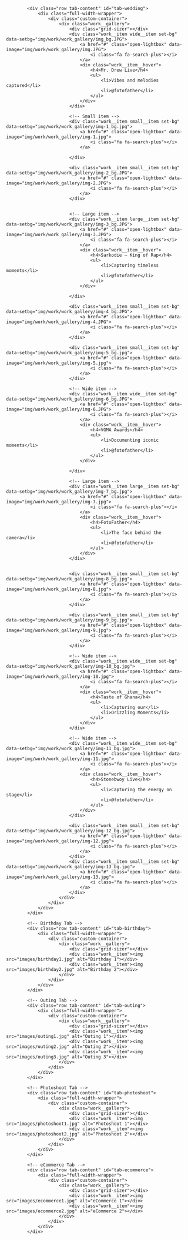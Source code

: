 <!-- Wedding Tab -->
            <div class="row tab-content" id="tab-wedding">
                <div class="full-width-wrapper">
                    <div class="custom-container">
                        <div class="work__gallery">
                            <div class="grid-sizer"></div>
                            <div class="work__item wide__item set-bg" data-setbg="img/work/work_gallery/img_bg.JPG">
                                <a href="#" class="open-lightbox" data-image="img/work/work_gallery/img.JPG">
                                    <i class="fa fa-search-plus"></i>
                                </a>
                                <div class="work__item__hover">
                                    <h4>Mr. Drew Live</h4>
                                    <ul>
                                        <li>Vibes and melodies captured</li>
                                        <li>@fotofather</li>
                                    </ul>
                                </div>
                            </div>
                            
                            <!-- Small item -->
                            <div class="work__item small__item set-bg" data-setbg="img/work/work_gallery/img-1_bg.jpg">
                                <a href="#" class="open-lightbox" data-image="img/work/work_gallery/img-1.jpg">
                                    <i class="fa fa-search-plus"></i>
                                </a>
                            
                            </div>
                            
                            <div class="work__item small__item set-bg" data-setbg="img/work/work_gallery/img-2_bg.JPG">
                                <a href="#" class="open-lightbox" data-image="img/work/work_gallery/img-2.JPG">
                                    <i class="fa fa-search-plus"></i>
                                </a>
                            </div>
                            
                            
                            <!-- Large item -->
                            <div class="work__item large__item set-bg" data-setbg="img/work/work_gallery/img-3_bg.JPG">
                                <a href="#" class="open-lightbox" data-image="img/work/work_gallery/img-3.JPG">
                                    <i class="fa fa-search-plus"></i>
                                </a>
                                <div class="work__item__hover">
                                    <h4>Sarkodie – King of Rap</h4>
                                    <ul>
                                        <li>Capturing timeless moments</li>
                                        <li>@fotofather</li>
                                    </ul>
                                </div>
                            
                            </div>
                            
                            <div class="work__item small__item set-bg" data-setbg="img/work/work_gallery/img-4_bg.JPG">
                                <a href="#" class="open-lightbox" data-image="img/work/work_gallery/img-4.JPG">
                                    <i class="fa fa-search-plus"></i>
                                </a>
                            </div>
                            
                            <div class="work__item small__item set-bg" data-setbg="img/work/work_gallery/img-5_bg.jpg">
                                <a href="#" class="open-lightbox" data-image="img/work/work_gallery/img-5.jpg">
                                    <i class="fa fa-search-plus"></i>
                                </a>
                            </div>
                            
                            <!-- Wide item -->
                            <div class="work__item wide__item set-bg" data-setbg="img/work/work_gallery/img-6_bg.JPG">
                                <a href="#" class="open-lightbox" data-image="img/work/work_gallery/img-6.JPG">
                                    <i class="fa fa-search-plus"></i>
                                </a>
                                <div class="work__item__hover">
                                    <h4>VGMA Awards</h4>
                                    <ul>
                                        <li>Documenting iconic moments</li>
                                        <li>@fotofather</li>
                                    </ul>
                                </div>
                            
                            </div>
                            
                            <!-- Large item -->
                            <div class="work__item large__item set-bg" data-setbg="img/work/work_gallery/img-7_bg.jpg">
                                <a href="#" class="open-lightbox" data-image="img/work/work_gallery/img-7.jpg">
                                    <i class="fa fa-search-plus"></i>
                                </a>
                                <div class="work__item__hover">
                                    <h4>FotoFather</h4>
                                    <ul>
                                        <li>The face behind the camera</li>
                                        <li>@fotofather</li>
                                    </ul>
                                </div>
                            </div>
                            
                            
                            <div class="work__item small__item set-bg" data-setbg="img/work/work_gallery/img-8_bg.jpg">
                                <a href="#" class="open-lightbox" data-image="img/work/work_gallery/img-8.jpg">
                                    <i class="fa fa-search-plus"></i>
                                </a>
                            </div>
                            
                            <div class="work__item small__item set-bg" data-setbg="img/work/work_gallery/img-9_bg.jpg">
                                <a href="#" class="open-lightbox" data-image="img/work/work_gallery/img-9.jpg">
                                    <i class="fa fa-search-plus"></i>
                                </a>
                            </div>
                            
                            <!-- Wide item -->
                            <div class="work__item wide__item set-bg" data-setbg="img/work/work_gallery/img-10_bg.jpg">
                                <a href="#" class="open-lightbox" data-image="img/work/work_gallery/img-10.jpg">
                                    <i class="fa fa-search-plus"></i>
                                </a>
                                <div class="work__item__hover">
                                    <h4>Taste of Ghana</h4>
                                    <ul>
                                        <li>Capturing our</li>
                                        <li>Drizzling Moments</li>
                                    </ul>
                                </div>
                            </div>
                            
                            <!-- Wide item -->
                            <div class="work__item wide__item set-bg" data-setbg="img/work/work_gallery/img-11_bg.jpg">
                                <a href="#" class="open-lightbox" data-image="img/work/work_gallery/img-11.jpg">
                                    <i class="fa fa-search-plus"></i>
                                </a>
                                <div class="work__item__hover">
                                    <h4>Stonebwoy Live</h4>
                                    <ul>
                                        <li>Capturing the energy on stage</li>
                                        <li>@fotofather</li>
                                    </ul>
                                </div>
                            </div>
                            
                            <div class="work__item small__item set-bg" data-setbg="img/work/work_gallery/img-12_bg.jpg">
                                <a href="#" class="open-lightbox" data-image="img/work/work_gallery/img-12.jpg">
                                    <i class="fa fa-search-plus"></i>
                                </a>
                            </div>
                            <div class="work__item small__item set-bg" data-setbg="img/work/work_gallery/img-13_bg.jpg">
                                <a href="#" class="open-lightbox" data-image="img/work/work_gallery/img-13.jpg">
                                    <i class="fa fa-search-plus"></i>
                                </a>
                            </div>
                        </div>
                    </div>
                </div>
            </div>
            
            <!-- Birthday Tab -->
            <div class="row tab-content" id="tab-birthday">
                <div class="full-width-wrapper">
                    <div class="custom-container">
                        <div class="work__gallery">
                            <div class="grid-sizer"></div>
                            <div class="work__item"><img src="images/birthday1.jpg" alt="Birthday 1"></div>
                            <div class="work__item"><img src="images/birthday2.jpg" alt="Birthday 2"></div>
                        </div>
                    </div>
                </div>
            </div>
            
            <!-- Outing Tab -->
            <div class="row tab-content" id="tab-outing">
                <div class="full-width-wrapper">
                    <div class="custom-container">
                        <div class="work__gallery">
                            <div class="grid-sizer"></div>
                            <div class="work__item"><img src="images/outing1.jpg" alt="Outing 1"></div>
                            <div class="work__item"><img src="images/outing2.jpg" alt="Outing 2"></div>
                            <div class="work__item"><img src="images/outing3.jpg" alt="Outing 3"></div>
                        </div>
                    </div>
                </div>
            </div>
            
            <!-- Photoshoot Tab -->
            <div class="row tab-content" id="tab-photoshoot">
                <div class="full-width-wrapper">
                    <div class="custom-container">
                        <div class="work__gallery">
                            <div class="grid-sizer"></div>
                            <div class="work__item"><img src="images/photoshoot1.jpg" alt="Photoshoot 1"></div>
                            <div class="work__item"><img src="images/photoshoot2.jpg" alt="Photoshoot 2"></div>
                        </div>
                    </div>
                </div>
            </div>
            
            <!-- eCommerce Tab -->
            <div class="row tab-content" id="tab-ecommerce">
                <div class="full-width-wrapper">
                    <div class="custom-container">
                        <div class="work__gallery">
                            <div class="grid-sizer"></div>
                            <div class="work__item"><img src="images/ecommerce1.jpg" alt="eCommerce 1"></div>
                            <div class="work__item"><img src="images/ecommerce2.jpg" alt="eCommerce 2"></div>
                        </div>
                    </div>
                </div>
            </div>